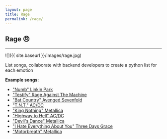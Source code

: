 ```yaml
---
layout: page
title: Rage
permalink: /rage/
---
```


## Rage 😠

---

![]({{ site.baseurl }}/images/rage.jpg)

List songs, collaborate with backend developers to create a python list for each emotion

**Example songs:**
- ["Numb" Linkin Park](https://www.youtube.com/watch?v=kXYiU_JCYtU)
- ["Testify" Rage Against The Machine](https://www.youtube.com/watch?v=Q3dvbM6Pias)
- ["Bat Country" Avenged Sevenfold](https://www.youtube.com/watch?v=IHS3qJdxefY)
- ["T.N.T." AC/DC](https://www.youtube.com/watch?v=NhsK5WExrnE)
- ["King Nothing" Metallica](https://www.youtube.com/watch?v=Xz9DX_VMXdI)
- ["Highway to Hell" AC/DC](https://www.youtube.com/watch?v=qKggnBh2Mdw)
- ["Devil's Dance" Metallica](https://www.youtube.com/watch?v=aKQTWq6ZbTc)
- ["I Hate Everything About You" Three Days Grace](https://www.youtube.com/watch?v=d8ekz_CSBVg)
- ["Motorbreath" Metallica](https://www.youtube.com/watch?v=TWKJmbmOOf4)
